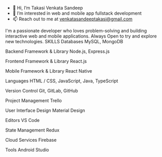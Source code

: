 - 👋 Hi, I’m Takasi Venkata Sandeep
- 👀 I’m interested in web and mobile app fullstack development
- 📫 Reach out to me at venkatasandeeptakasi@gmail.com

I'm a passionate developer who loves problem-solving and building interactive web and mobile applications. Always Open to try and explore new technologies.
SKILLS
Databases
MySQL, MongoDB

Backend Framework & Library
Node.js, Express.js

Frontend Framework & Library
React.js

Mobile Framework & Library
React Native

Languages
HTML / CSS, JavaScript, Java, TypeScript

Version Control
Git, GitLab, GitHub

Project Management
Trello

User Interface Design
Material Design

Editors
VS Code

State Management
Redux

Cloud Services
Firebase

Tools
Android Studio
<!---
TakasiVenkataSandeep-08/TakasiVenkataSandeep-08 is a ✨ special ✨ repository because its `README.md` (this file) appears on your GitHub profile.
You can click the Preview link to take a look at your changes.
--->
